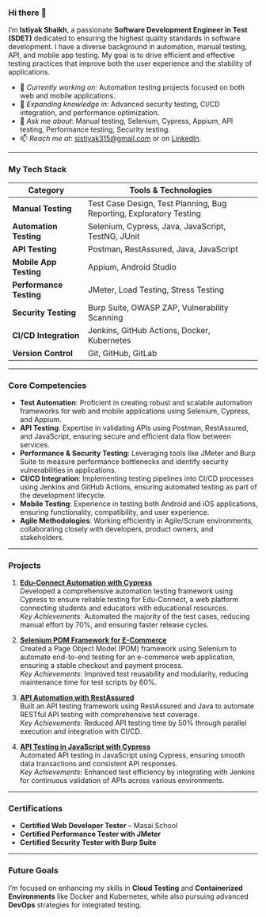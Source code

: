 ### Hi there 👋

I’m **Istiyak Shaikh**, a passionate **Software Development Engineer in Test (SDET)** dedicated to ensuring the highest quality standards in software development. I have a diverse background in automation, manual testing, API, and mobile app testing. My goal is to drive efficient and effective testing practices that improve both the user experience and the stability of applications.

- 🔭 *Currently working on*: Automation testing projects focused on both web and mobile applications.
- 🌱 *Expanding knowledge in*: Advanced security testing, CI/CD integration, and performance optimization.
- 💬 *Ask me about*: Manual testing, Selenium, Cypress, Appium, API testing, Performance testing, Security testing.
- 📫 *Reach me at*: [sistiyak315@gmail.com](mailto:sistiyak315@gmail.com) or on [LinkedIn](https://www.linkedin.com/in/istiyak-shaikh-b7662b215/).

---

### My Tech Stack

| **Category**            | **Tools & Technologies**                                      |
|-------------------------|--------------------------------------------------------------|
| **Manual Testing**       | Test Case Design, Test Planning, Bug Reporting, Exploratory Testing |
| **Automation Testing**   | Selenium, Cypress, Java, JavaScript, TestNG, JUnit           |
| **API Testing**          | Postman, RestAssured, Java, JavaScript                       |
| **Mobile App Testing**   | Appium, Android Studio                                       |
| **Performance Testing**  | JMeter, Load Testing, Stress Testing                         |
| **Security Testing**     | Burp Suite, OWASP ZAP, Vulnerability Scanning                |
| **CI/CD Integration**    | Jenkins, GitHub Actions, Docker, Kubernetes                  |
| **Version Control**      | Git, GitHub, GitLab                                          |                                            

---

### Core Competencies

- **Test Automation**: Proficient in creating robust and scalable automation frameworks for web and mobile applications using Selenium, Cypress, and Appium.
- **API Testing**: Expertise in validating APIs using Postman, RestAssured, and JavaScript, ensuring secure and efficient data flow between services.
- **Performance & Security Testing**: Leveraging tools like JMeter and Burp Suite to measure performance bottlenecks and identify security vulnerabilities in applications.
- **CI/CD Integration**: Implementing testing pipelines into CI/CD processes using Jenkins and GitHub Actions, ensuring automated testing as part of the development lifecycle.
- **Mobile Testing**: Experience in testing both Android and iOS applications, ensuring functionality, compatibility, and user experience.
- **Agile Methodologies**: Working efficiently in Agile/Scrum environments, collaborating closely with developers, product owners, and stakeholders.

---

### Projects

1. **[Edu-Connect Automation with Cypress](https://github.com/Istiyak315/Edu-connect-project)**  
   Developed a comprehensive automation testing framework using Cypress to ensure reliable testing for Edu-Connect, a web platform connecting students and educators with educational resources.  
   *Key Achievements*: Automated the majority of the test cases, reducing manual effort by 70%, and ensuring faster release cycles.

2. **[Selenium POM Framework for E-Commerce](https://github.com/Istiyak315/Construct_Week_Project_Selenium)**  
   Created a Page Object Model (POM) framework using Selenium to automate end-to-end testing for an e-commerce web application, ensuring a stable checkout and payment process.  
   *Key Achievements*: Improved test reusability and modularity, reducing maintenance time for test scripts by 60%.

3. **[API Automation with RestAssured](https://github.com/Istiyak315/Construct_Week_Project_Selenium/tree/master/API%20Hands%20On%20Project/Construct_week_RestAssured)**  
   Built an API testing framework using RestAssured and Java to automate RESTful API testing with comprehensive test coverage.  
   *Key Achievements*: Reduced API testing time by 50% through parallel execution and integration with CI/CD.

4. **[API Testing in JavaScript with Cypress](https://github.com/Istiyak315/Construct_Week_Project_Selenium/tree/master/API%20Hands%20On%20Project/Construct_Week_API_Cypress)**  
   Automated API testing in JavaScript using Cypress, ensuring smooth data transactions and consistent API responses.  
   *Key Achievements*: Enhanced test efficiency by integrating with Jenkins for continuous validation of APIs across various environments.

---

### Certifications

- **Certified Web Developer Tester** – Masai School
- **Certified Performance Tester with JMeter**
- **Certified Security Tester with Burp Suite**

---

### Future Goals

I’m focused on enhancing my skills in **Cloud Testing** and **Containerized Environments** like Docker and Kubernetes, while also pursuing advanced **DevOps** strategies for integrated testing.
